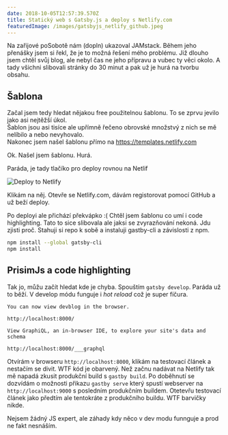 ```yaml
---
date: 2018-10-05T12:57:39.570Z
title: Statický web s Gatsby.js a deploy s Netlify.com
featuredImage: /images/gatsbyjs_netlify_github.jpeg
---
```

Na zařijové poSobotě nám (dopln) ukazoval JAMstack. Během jeho přenášky jsem si řekl, že je to možná řešení mého problému. Již dlouho jsem chtěl svůj blog, ale nebyl čas ne jeho přípravu a vubec ty věci okolo. A tady všichni slibovali stránky do 30 minut a pak už je hurá na tvorbu obsahu.

<!-- end -->

## Šablona

Začal jsem tedy hledat nějakou free použitelnou šablonu. To se zprvu jevilo jako asi nejtěžší úkol. \
Šablon jsou asi tisíce ale upřímně řečeno obrovské množstvý z nich se mě nelíbilo a nebo nevyhovalo. \
Nakonec jsem našel šablonu přímo na https://templates.netlify.com

Ok. Našel jsem šablonu. Hurá.

Paráda, je tady tlačíko pro deploy rovnou na Netlif

 ![Deploy to Netlify](https://d33wubrfki0l68.cloudfront.net/65a18ef24e011fbc0b5ddb411d611c0e1d1111a6/17e0b/images/deploy-button.svg)  

Klikám na něj. Otevře se Netlify.com, dávám registorovat pomocí GitHub a už beží deploy.

Po deployi ale přichází překvápko :( Chtěl jsem šablonu co umí i code highlighting. Tato to sice slibovala ale jaksi se zvyrazňování nekoná. Jdu zjisti proč. Stahuji si repo k sobě a instaluji gastby-cli a závislosti z npm.

```bash
npm install --global gatsby-cli
npm install
```

## PrisimJs a code highlighting

Tak jo, můžu začít hledat kde je chyba.  Spouštím `gatsby develop`. Paráda už to běží. V develop módu funguje i *hot reload* což je super fíčura.

```
You can now view devblog in the browser.

http://localhost:8000/

View GraphiQL, an in-browser IDE, to explore your site's data and schema

http://localhost:8000/___graphql
```

Otvírám v browseru `http://localhost:8000`, klikám na testovací článek a nestačím se divit. WTF kód je obarvený. Než začnu nadávat na Netlify tak mě napadá zkusit produkční build s `gastby build`. Po doběhnutí se dozvídám o možnosti přikazu `gastby serve` který spustí webserver na `http://localhost:9000` s posledním produkčním buildem.
Otetevřu testovací článek jako předtím ale tentokráte z produkčního buildu. 
WTF barvičky nikde.

Nejsem žádný JS expert, ale záhady kdy něco v dev modu funnguje a prod ne fakt nesnáším.
